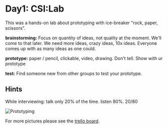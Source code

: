 # Day1: CSI:Lab

This was a hands-on lab about prototyping with ice-breaker
"rock, paper, scissors".

**brainstorming:** Focus on quantity of ideas, not quality at the moment. We'll come to that later. We need more ideas, crazy ideas, 10x ideas. Everyone comes up with as many ideas as one could.


**prototype:**
paper / pencil,
clickable,
video,
drawing.
Don't tell. Show with ur prototype


**test:**
Find someone new from other groups to test your prototype.

## Hints
While interviewing: talk only 20% of the time. listen 80%. 20/80

![Prototyping](https://trello-attachments.s3.amazonaws.com/55649fe67df70df1140aa6a8/2592x1944/b9e4aa70b5f68073b44d381a507ac8c5/trello1064878891.jpg.jpeg)

For more pictures please see the [trello board](https://trello.com/c/5egMGQ2P/6-6-csi-lab).